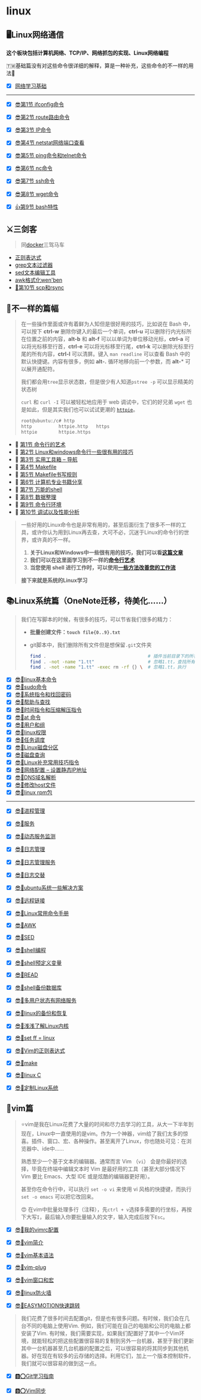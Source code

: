 # linux

## 🖥️Linux网络通信

**这个板块包括计算机网络、TCP/IP、网络抓包的实现、Linux网络编程**

:taiwan:基础篇没有对这些命令很详细的解释，算是一种补充，这些命令的不一样的用法🐧

+ [x] [网络学习基础](https://github.com/3293172751/cs-awesome-Block_Chain/blob/master/web/README.md)

----

- [x] [😎第1节 ifconfig命令](./linux-web/1.md)

- [x] [😎第2节 route路由命令](./linux-web/2.md)

- [x] [😎第3节 IP命令](./linux-web/3.md)

- [x] [😎第4节 netstat网络端口查看](./linux-web/4.md)

- [x] [😎第5节 ping命令和telnet命令](./linux-web/5.md)

- [x] [😎第6节 nc命令](./linux-web/6.md)

+ [x] [😎第7节 ssh命令](./linux-web/7.md)

- [x] [😎第8节 wget命令](./linux-web/8.md)
- [x] [👍第9节 bash特性](./linux-web/9.md)



## ⚔️三剑客

> 同[docker](https://docker.nsddd.top)三驾马车

+ [正则表达式](./linux-web/10.md)
+ [grep文本过滤器](./linux-web/11.md)
+ [sed文本编辑工具](./linux-web/12md)
+ [awk格式化wen'ben](./linux-web/13.md)
+ [🫡第10节 scp和rsync](./linux-web/14.md)



## 🐧不一样的篇幅

> 在一些操作里面或许有着鲜为人知但是很好用的技巧，比如说在 Bash 中，可以按下 **ctrl-w** 删除你键入的最后一个单词，**ctrl-u** 可以删除行内光标所在位置之前的内容，**alt-b** 和 **alt-f** 可以以单词为单位移动光标，**ctrl-a** 可以将光标移至行首，**ctrl-e** 可以将光标移至行尾，**ctrl-k** 可以删除光标至行尾的所有内容，**ctrl-l** 可以清屏。键入 `man readline` 可以查看 Bash 中的默认快捷键。内容有很多，例如 **alt-.** 循环地移向前一个参数，而 **alt-*** 可以展开通配符。
>
> 我们都会用`tree`显示状态数，但是很少有人知道`pstree -p` 可以显示精美的状态树
>
> `curl` 和 `curl -I` 可以被轻松地应用于 web 调试中，它们的好兄弟 `wget` 也是如此，但是其实我们也可以试试更潮的 [`httpie`](https://github.com/jkbrzt/httpie)。
>
> ```bash
> root@ubuntu:/c# http
> http          httpie.http   https         
> httpie        httpie.https  
> ```
>

- 🎊 [第1节 命令行的艺术](https://github.com/3293172751/cs-awesome-Block_Chain/blob/master/cs/markdown/17.md) 
- 🎊 [第2节 Linux和windows命令行一些很有用的技巧](https://github.com/3293172751/cs-awesome-Block_Chain/blob/master/cs/markdown/2.md)
-  🎊 [第3节 实用工具箱 – 导航](https://github.com/3293172751/cs-awesome-Block_Chain/blob/master/cs/markdown/3.md)
-  🎊 [第4节 Makefile](https://github.com/3293172751/cs-awesome-Block_Chain/blob/master/cs/markdown/4.md)
-  🎊 [第5节 Makefile书写规则](https://github.com/3293172751/cs-awesome-Block_Chain/blob/master/cs/markdown/5.md)
-  🎊 [第6节 计算机专业书籍分享](https://github.com/3293172751/cs-awesome-Block_Chain/blob/master/cs/markdown/6.md)
-  🎊 [第7节 万能的shell](https://github.com/3293172751/cs-awesome-Block_Chain/blob/master/cs/markdown/7.md)
-  🎊 [第8节 数据整理](https://github.com/3293172751/cs-awesome-Block_Chain/blob/master/cs/markdown/8.md)
-  🎊 [第9节 命令行环境](https://github.com/3293172751/cs-awesome-Block_Chain/blob/master/cs/markdown/9.md)
-  🎊 [第10节 调试以及性能分析](https://github.com/3293172751/cs-awesome-Block_Chain/blob/master/cs/markdown/10.md)

> 一些好用的Linux命令也是非常有用的，甚至后面衍生了很多不一样的工具，或许你认为用到Linux再去查，大可不必，沉迷于Linux的命令行的世界，或许真的不一样。
>
> 1. **关于Linux和Windows中一些很有用的技巧，我们可以看[这篇文章](https://github.com/3293172751/cs-awesome-Block_Chain/blob/master/cs/markdown/2.md)**
> 2. **我们可以在这里面学习到不一样的[命令行艺术](https://nsddd.top/archives/shell-cmd)**
> 3. **当您使用 shell 进行工作时，可以使用[一些方法改善您的工作流](https://nsddd.top/archives/9)**
>
> **接下来就是系统的Linux学习**



## 📚Linux系统篇（OneNote迁移，待美化……）

> 我们在写脚本的时候，有很多的技巧，可以节省我们很多的精力：
>
> + **批量创建文件：`touch file{0..9}.txt`**
>
> + git脚本中，我们删除所有文件但是想保留`.git`文件夹
>
>   ```bash
>   find . 										# 插件当前目录下的所有文件 
>   find . -not -name "1.tt"  					# 忽略1.tt，查找所有文件
>   find . -not -name "1.tt" -exec rm -rf {} \  # 忽略1.tt，执行
>   ```

+ [x] [😎🧋linux基本命令](markdown/7.md)
+ [x] [😎🧋sudo命令](markdown/8.md)
+ [x] [😎🧋系统指令和找回密码](markdown/9.md)
+ [x] [😎🧋帮助与查找](markdown/10.md)
+ [x] [😎🧋时间指令和压缩解压指令](markdown/11.md)
+ [x] [😎🧋at 命令](markdown/12.md)
+ [x] [😎🧋用户和组](markdown/13.md)
+ [x] [😎🧋linux权限](markdown/14.md)
+ [x] [😎🧋任务调度](markdown/15.md)
+ [x] [😎🧋Linux磁盘分区](markdown/16.md)
+ [x] [😎🧋磁盘查询](markdown/17.md)
+ [x] [😎🧋Linux补充常用技巧指令](markdown/18.md)
+ [x] [😎🧋网络配置 – 设置静态IP地址](markdown/19.md)
+ [x] [😎🧋DNS域名解析](markdown/20.md)
+ [x] [😎🧋修改host文件](markdown/21.md)
+ [x] [😎🧋linux rpm包](markdown/22.md)
***
+ [x] [😎🧋进程管理](markdown/23.md)
+ [x] [😎🧋服务](markdown/24.md)
+ [x] [😎🧋动态服务监测](markdown/25.md)
+ [x] [😎🧋日志管理](markdown/26.md)
+ [x] [😎🧋日志管理服务](markdown/27.md)
+ [x] [😎🧋日志交替](markdown/28.md)
+ [x] [😎🧋ubuntu系统一些解决方案](markdown/29.md)
+ [x] [😎🧋远程链接](markdown/30.md)
+ [x] [😎🧋Linux常用命令手册 ](markdown/31.md)
+ [x] [😎🧋AWK]([markdown/32.md)
+ [x] [😎🧋SED](markdown/33.md)
+ [x] [😎🧋shell编程](markdown/36.md)
+ [x] [😎🧋shell预定义变量](markdown/37.md)
+ [x] [😎🧋READ](markdown/38.md)
+ [x] [😎🧋shell备份数据库](markdown/39.md)
+ [x] [😎🧋多用户状态有网络服务](markdown/40.md)
+ [x] [😎🧋linux的备份和恢复](markdown/41.md)
+ [x] [😎🧋浅浅了解Linux内核](markdown/42.md)
+ [x] [😎🧋set ff = linux](markdown/43.md)
+ [x] [😎🧋Vim的正则表达式](markdown/44.md)
+ [x] [😎🧋make](markdown/34.md)
+ [x] [😎🧋linux C](markdown/35.md)
+ [x] [😎🧋定制Linux系统](./定制Linux系统.pdf)



## 🔦vim篇

> ⭐vim是我在Linux花费了大量的时间和尽力去学习的工具，从大一下半年到现在，Linux中一直使用的是vim。作为一个神器，vim给了我们太多的惊喜。插件、窗口、宏、各种操作。甚至离开了Linux，你也随处可见：在浏览器中、ide中……
>
> 熟悉至少一个基于文本的编辑器。通常而言 Vim （`vi`） 会是你最好的选择，毕竟在终端中编辑文本时 Vim 是最好用的工具（甚至大部分情况下 Vim 要比 Emacs、大型 IDE 或是炫酷的编辑器更好用）。
>
> 甚至你在命令行中，可以执行 `set -o vi` 来使用 vi 风格的快捷键，而执行 `set -o emacs` 可以把它改回来。
>
> 😍 在vim中批量处理多行（注释），先`ctrl + v`选择多需要的行坐标，再按下大写`I`，最后输入你要批量输入的文字，输入完成后按下`Esc`。

+ [x] [😎🧋我的vimrc配置](markdown/my_vim.md)

+ [x] [😎🧋vim简介](markdown/1.md)

+ [x] [😎🧋vim基本语法](markdown/2.md)

+ [x] [😎🧋vim-plug](markdown/3.md)

+ [x] [😎🧋vim窗口和宏](markdown/4.md)

+ [x] [😎🧋linux防火墙](markdown/5.md)

+ [x] [😎🧋EASYMOTION快速跳转](markdown/6.md)

> 我们花费了很多时间去配置git，但是也有很多问题。有时候，我们会在几台不同的电脑上使用Vim. 例如，我们可能在自己的电脑和公司的电脑上都安装了Vim. 有时候，我们需要实现，如果我们配置好了其中一个Vim环境，就能轻松的把这些配置很容易的复制到另外一台机器，甚至于我们更新其中一台机器甚至几台机器的配置之后，可以很容易的将其同步到其他机器。好在现在有较多的云存储的选择。利用它们，加上一个版本控制软件，我们就可以很容易的做到这一点。

+ [x] [🅱️⭕Git学习指南](https://github.com/3293172751/awesome-cs-course/tree/master/Git)
+ [x] [🅱️⭕Vim同步](../markdown/vim-git.md)


